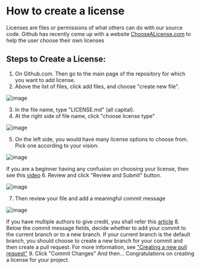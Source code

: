 # How to create a license
Licenses are files or permissions of what others can do with our source code. Github has recently come up with a website [ChooseALicense.com](http://choosealicense.com/) to help the user choose their own licenses

## Steps to Create a License:
1. On Github.com. Then go to the main page of the repository for which you want to add license.
2. Above the list of files, click add files, and choose "create new file".

![image](https://user-images.githubusercontent.com/74497486/193518635-6f97e325-e3f9-4be8-8f85-25aa141e22c7.png)

3. In the file name, type "LICENSE.md" (all capital).
4. At the right side of file name, click "choose license type"

![image](https://user-images.githubusercontent.com/74497486/193518950-8387c97e-fe77-459f-823c-5edc150bd749.png)

5. On the left side, you would have many license options to choose from. Pick one according to your vision.

![image](https://user-images.githubusercontent.com/74497486/193519170-9bbafd01-9bb7-4414-b3a7-4b4f15f5f66b.png)

If you are a beginner having any confusion on choosing your license, then see this [video](https://www.youtube.com/watch?v=UMIG4KnM8xw)
6. Review and click "Review and Submit" button.

![image](https://user-images.githubusercontent.com/74497486/193519494-f5e4443e-faf0-4125-b021-3541d625c589.png)

7. Then review your file and add a meaningful commit message

![image](https://user-images.githubusercontent.com/74497486/193520100-7487fff2-c0ce-4814-8d25-84797cfdc3b1.png)

If you have multiple authors to give credit, you shall refer this [article](https://docs.github.com/en/pull-requests/committing-changes-to-your-project/creating-and-editing-commits/creating-a-commit-with-multiple-authors)
8. Below the commit message fields, decide whether to add your commit to the current branch or to a new branch. If your current branch is the default branch, you should choose to create a new branch for your commit and then create a pull request. For more information, see ["Creating a new pull request"](https://docs.github.com/en/pull-requests/collaborating-with-pull-requests/proposing-changes-to-your-work-with-pull-requests/creating-a-pull-request)
9. Click "Commit Changes"
And then... Congratulations on creating a license for your project. 

